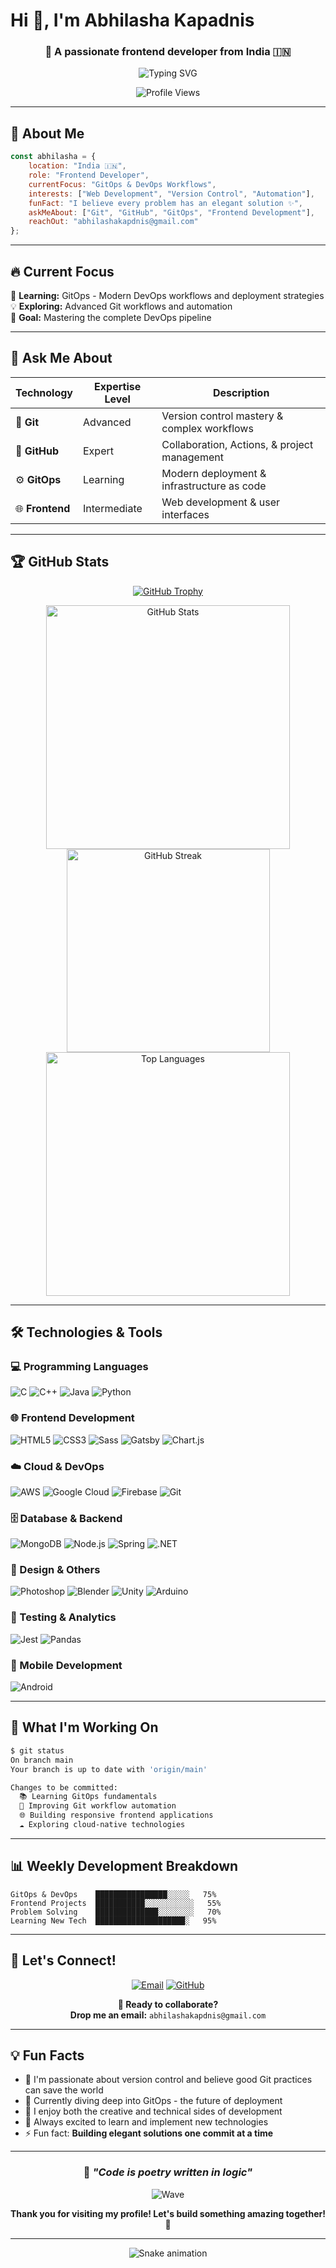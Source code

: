# Hi 👋, I'm Abhilasha Kapadnis

<div align="center">
  
### 🚀 A passionate frontend developer from India 🇮🇳

<img src="https://readme-typing-svg.herokuapp.com/?font=Fira+Code&size=32&duration=2800&pause=2000&color=A9FEF7&center=true&vCenter=true&width=940&lines=Frontend+Developer;GitOps+Enthusiast;Problem+Solver;Always+Learning+New+Technologies" alt="Typing SVG" />

![Profile Views](https://komarev.com/ghpvc/?username=abhilashk22&label=Profile%20views&color=0e75b6&style=flat)

</div>

---

## 🌟 About Me

```javascript
const abhilasha = {
    location: "India 🇮🇳",
    role: "Frontend Developer",
    currentFocus: "GitOps & DevOps Workflows",
    interests: ["Web Development", "Version Control", "Automation"],
    funFact: "I believe every problem has an elegant solution ✨",
    askMeAbout: ["Git", "GitHub", "GitOps", "Frontend Development"],
    reachOut: "abhilashakapdnis@gmail.com"
};
```

---

## 🔥 Current Focus

🌱 **Learning:** GitOps - Modern DevOps workflows and deployment strategies  
💡 **Exploring:** Advanced Git workflows and automation  
🎯 **Goal:** Mastering the complete DevOps pipeline  

---

## 💬 Ask Me About

| Technology | Expertise Level | Description |
|------------|----------------|-------------|
| 🔧 **Git** | Advanced | Version control mastery & complex workflows |
| 🐙 **GitHub** | Expert | Collaboration, Actions, & project management |
| ⚙️ **GitOps** | Learning | Modern deployment & infrastructure as code |
| 🌐 **Frontend** | Intermediate | Web development & user interfaces |

---

## 🏆 GitHub Stats

<div align="center">

[![GitHub Trophy](https://github-profile-trophy.vercel.app/?username=abhilashk22&theme=radical&no-frame=false&no-bg=true&margin-w=4)](https://github.com/ryo-ma/github-profile-trophy)

<img width="390" src="https://github-readme-stats.vercel.app/api?username=abhilashk22&show_icons=true&theme=radical&hide_border=true" alt="GitHub Stats"/>

<img width="325" src="https://github-readme-streak-stats.herokuapp.com/?user=abhilashk22&theme=radical&hide_border=true" alt="GitHub Streak"/>

<img width="390" src="https://github-readme-stats.vercel.app/api/top-langs/?username=abhilashk22&layout=compact&theme=radical&hide_border=true" alt="Top Languages"/>

</div>

---

## 🛠️ Technologies & Tools

### 💻 Programming Languages
![C](https://img.shields.io/badge/C-00599C?style=for-the-badge&logo=c&logoColor=white)
![C++](https://img.shields.io/badge/C++-00599C?style=for-the-badge&logo=cplusplus&logoColor=white)
![Java](https://img.shields.io/badge/Java-ED8B00?style=for-the-badge&logo=java&logoColor=white)
![Python](https://img.shields.io/badge/Python-3776AB?style=for-the-badge&logo=python&logoColor=white)

### 🌐 Frontend Development
![HTML5](https://img.shields.io/badge/HTML5-E34F26?style=for-the-badge&logo=html5&logoColor=white)
![CSS3](https://img.shields.io/badge/CSS3-1572B6?style=for-the-badge&logo=css3&logoColor=white)
![Sass](https://img.shields.io/badge/Sass-CC6699?style=for-the-badge&logo=sass&logoColor=white)
![Gatsby](https://img.shields.io/badge/Gatsby-663399?style=for-the-badge&logo=gatsby&logoColor=white)
![Chart.js](https://img.shields.io/badge/Chart.js-F5788D?style=for-the-badge&logo=chart.js&logoColor=white)

### ☁️ Cloud & DevOps
![AWS](https://img.shields.io/badge/AWS-FF9900?style=for-the-badge&logo=amazonaws&logoColor=white)
![Google Cloud](https://img.shields.io/badge/Google_Cloud-4285F4?style=for-the-badge&logo=google-cloud&logoColor=white)
![Firebase](https://img.shields.io/badge/Firebase-FFCA28?style=for-the-badge&logo=firebase&logoColor=black)
![Git](https://img.shields.io/badge/Git-F05032?style=for-the-badge&logo=git&logoColor=white)

### 🗄️ Database & Backend
![MongoDB](https://img.shields.io/badge/MongoDB-4EA94B?style=for-the-badge&logo=mongodb&logoColor=white)
![Node.js](https://img.shields.io/badge/Node.js-43853D?style=for-the-badge&logo=node.js&logoColor=white)
![Spring](https://img.shields.io/badge/Spring-6DB33F?style=for-the-badge&logo=spring&logoColor=white)
![.NET](https://img.shields.io/badge/.NET-5C2D91?style=for-the-badge&logo=dotnet&logoColor=white)

### 🎨 Design & Others
![Photoshop](https://img.shields.io/badge/Photoshop-31A8FF?style=for-the-badge&logo=adobephotoshop&logoColor=white)
![Blender](https://img.shields.io/badge/Blender-F5792A?style=for-the-badge&logo=blender&logoColor=white)
![Unity](https://img.shields.io/badge/Unity-100000?style=for-the-badge&logo=unity&logoColor=white)
![Arduino](https://img.shields.io/badge/Arduino-00979D?style=for-the-badge&logo=arduino&logoColor=white)

### 🧪 Testing & Analytics
![Jest](https://img.shields.io/badge/Jest-C21325?style=for-the-badge&logo=jest&logoColor=white)
![Pandas](https://img.shields.io/badge/Pandas-150458?style=for-the-badge&logo=pandas&logoColor=white)

### 📱 Mobile Development
![Android](https://img.shields.io/badge/Android-3DDC84?style=for-the-badge&logo=android&logoColor=white)

---

## 🎯 What I'm Working On

```bash
$ git status
On branch main
Your branch is up to date with 'origin/main'

Changes to be committed:
  📚 Learning GitOps fundamentals
  🔧 Improving Git workflow automation
  🌐 Building responsive frontend applications
  ☁️ Exploring cloud-native technologies
```

---

## 📊 Weekly Development Breakdown

```text
GitOps & DevOps    ████████████████░░░░░   75%
Frontend Projects  ███████████░░░░░░░░░░░   55%
Problem Solving    ██████████████░░░░░░░░   70%
Learning New Tech  ████████████████████░   95%
```

---

## 🤝 Let's Connect!

<div align="center">

[![Email](https://img.shields.io/badge/Email-D14836?style=for-the-badge&logo=gmail&logoColor=white)](mailto:abhilashakapdnis@gmail.com)
[![GitHub](https://img.shields.io/badge/GitHub-100000?style=for-the-badge&logo=github&logoColor=white)](https://github.com/abhilashk22)

**📧 Ready to collaborate?**  
**Drop me an email:** `abhilashakapdnis@gmail.com`

</div>

---

## 💡 Fun Facts

- 🔄 I'm passionate about version control and believe good Git practices can save the world
- 🌱 Currently diving deep into GitOps - the future of deployment
- 🎨 I enjoy both the creative and technical sides of development
- 🚀 Always excited to learn and implement new technologies
- ⚡ Fun fact: **Building elegant solutions one commit at a time**

---

<div align="center">

### 🎵 *"Code is poetry written in logic"*

![Wave](https://raw.githubusercontent.com/mayhemantt/mayhemantt/Update/svg/Bottom.svg)

**Thank you for visiting my profile! Let's build something amazing together! 🚀**

</div>

---

<div align="center">
  <img src="https://github.com/abhilashk22/abhilashk22/blob/output/github-contribution-grid-snake.svg" alt="Snake animation" />
</div>

